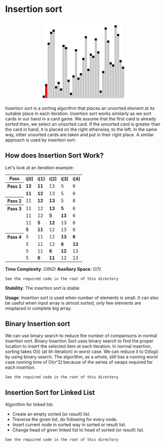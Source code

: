 # Insertion sort

<div align="center">
  <img src="https://github.com/iamlorddop/sorting-methods/blob/main/assets/img/insertion-sort.gif" alt="insertion-sort.gif">
</div>

Insertion sort is a sorting algorithm that places an unsorted element at its suitable place in each iteration. Insertion sort works similarly as we sort cards in our hand in a card game. We assume that the first card is already sorted then, we select an unsorted card. If the unsorted card is greater than the card in hand, it is placed on the right otherwise, to the left. In the same way, other unsorted cards are taken and put in their right place. A similar approach is used by insertion sort.

## How does Insertion Sort Work?

Let's look at an iteration example:

<table>
    <tr>
        <th>Pass</th>
        <th>i[0]</th>
        <th>i[1]</th>
        <th>i[2]</th>
        <th>i[3]</th>
        <th>i[4]</th>
    </tr>
    <tr>
        <th>Pass 1</th>
        <td><b>12</b></td>
        <td><b>11</b></td>
        <td>13</td>
        <td>5</td>
        <td>6</td>
    </tr>
    <tr>
        <td><span></span></td>
        <td><b>11</b></td>
        <td><b>12</b></td>
        <td>13</td>
        <td>5</td>
        <td>6</td>
    </tr>
    <tr>
        <th>Pass 2</th>
        <td>11</td>
        <td><b>12</b></td>
        <td><b>13</b></td>
        <td>5</td>
        <td>6</td>
    </tr>
    <tr>
        <th>Pass 3</th>
        <td>11</td>
        <td>12</td>
        <td><b>13</b></td>
        <td><b>5</b></td>
        <td>6</td>
    </tr>
    <tr>
        <td><span></span></td>
        <td>11</td>
        <td>12</td>
        <td><b>5</b></td>
        <td><b>13</b></td>
        <td>6</td>
    </tr>
    <tr>
        <td><span></span></td>
        <td>11</td>
        <td><b>5</b></td>
        <td><b>12</b></td>
        <td>13</td>
        <td>6</td>
    </tr>
    <tr>
        <td><span></span></td>
        <td><b>5</b></td>
        <td><b>11</b></td>
        <td>12</td>
        <td>13</td>
        <td>6</td>
    </tr>
    <tr>
        <th>Pass 4</th>
        <td>5</td>
        <td>11</td>
        <td>12</td>
        <td><b>13</b></td>
        <td><b>6</b></td>
    </tr>
    <tr>
        <td><span></span></td>
        <td>5</td>
        <td>11</td>
        <td>12</td>
        <td><b>6</b></td>
        <td><b>13</b></td>
    </tr>
    <tr>
        <td><span></span></td>
        <td>5</td>
        <td>11</td>
        <td><b>6</b></td>
        <td><b>12</b></td>
        <td>13</td>
    </tr>
    <tr>
        <td><span></span></td>
        <td>5</td>
        <td><b>6</b></td>
        <td><b>11</b></td>
        <td>12</td>
        <td>13</td>
    </tr>
</table>

**Time Complexity**: O(N2) 
**Auxiliary Space**: O(1)

```
See the required code in the root of this directory
```
**Stability**: The insertion sort is stable

**Usage**: Insertion sort is used when number of elements is small. It can also be useful when input array is almost sorted, only few elements are misplaced in complete big array.

## Binary Insertion sort

We can use binary search to reduce the number of comparisons in normal insertion sort. Binary Insertion Sort uses binary search to find the proper location to insert the selected item at each iteration. In normal insertion, sorting takes O(i) (at ith iteration) in worst case. We can reduce it to O(logi) by using binary search. The algorithm, as a whole, still has a running worst case running time of O(n^2) because of the series of swaps required for each insertion.

```
See the required code in the root of this directory
```

## Insertion Sort for Linked List

Algorithm for linked list:

- Create an empty sorted (or result) list.
- Traverse the given list, do following for every node.
- Insert current node in sorted way in sorted or result list.
- Change head of given linked list to head of sorted (or result) list. 

```
See the required code in the root of this directory
```
